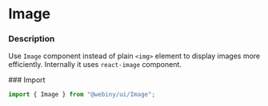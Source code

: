# Image

### Description

Use `Image` component instead of plain `<img>` element to display images more efficiently. Internally it uses
`react-image` component.

### Import

```js
import { Image } from "@webiny/ui/Image";
```
